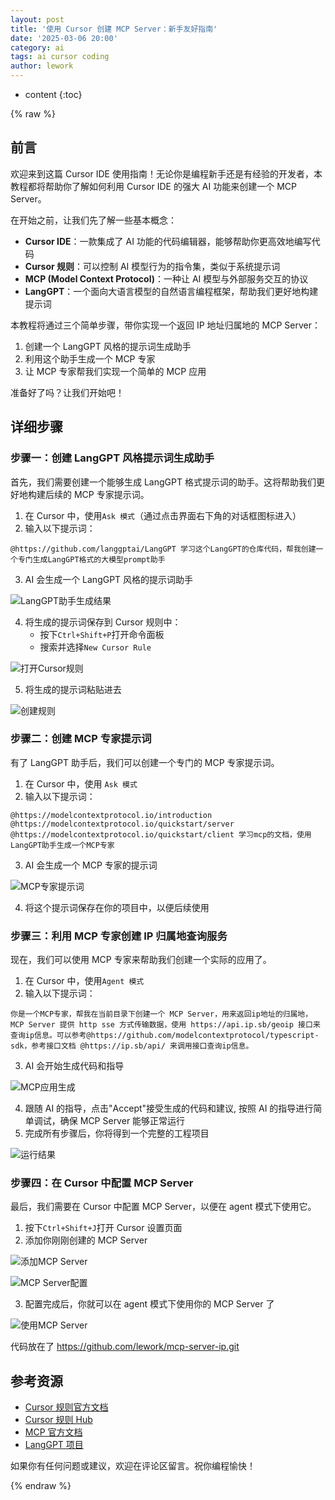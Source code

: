 ```yaml
---
layout: post
title: '使用 Cursor 创建 MCP Server：新手友好指南'
date: '2025-03-06 20:00'
category: ai
tags: ai cursor coding
author: lework
---
```


- content
  {:toc}

{% raw %}

## 前言

欢迎来到这篇 Cursor IDE 使用指南！无论你是编程新手还是有经验的开发者，本教程都将帮助你了解如何利用 Cursor IDE 的强大 AI 功能来创建一个 MCP Server。

在开始之前，让我们先了解一些基本概念：

- **Cursor IDE**：一款集成了 AI 功能的代码编辑器，能够帮助你更高效地编写代码
- **Cursor 规则**：可以控制 AI 模型行为的指令集，类似于系统提示词
- **MCP (Model Context Protocol)**：一种让 AI 模型与外部服务交互的协议
- **LangGPT**：一个面向大语言模型的自然语言编程框架，帮助我们更好地构建提示词

本教程将通过三个简单步骤，带你实现一个返回 IP 地址归属地的 MCP Server：

1. 创建一个 LangGPT 风格的提示词生成助手
2. 利用这个助手生成一个 MCP 专家
3. 让 MCP 专家帮我们实现一个简单的 MCP 应用

准备好了吗？让我们开始吧！

## 详细步骤

### 步骤一：创建 LangGPT 风格提示词生成助手

首先，我们需要创建一个能够生成 LangGPT 格式提示词的助手。这将帮助我们更好地构建后续的 MCP 专家提示词。

1. 在 Cursor 中，使用`Ask 模式`（通过点击界面右下角的对话框图标进入）
2. 输入以下提示词：

```
@https://github.com/langgptai/LangGPT 学习这个LangGPT的仓库代码，帮我创建一个专门生成LangGPT格式的大模型prompt助手
```

3. AI 会生成一个 LangGPT 风格的提示词助手

![LangGPT助手生成结果](\assets\images\2025\image-20250305100900919.png)

4. 将生成的提示词保存到 Cursor 规则中：
   - 按下`Ctrl+Shift+P`打开命令面板
   - 搜索并选择`New Cursor Rule`

![打开Cursor规则](\assets\images\2025\image-20250305101005302.png)

5. 将生成的提示词粘贴进去

![创建规则](\assets\images\2025\image-20250305101113036.png)

### 步骤二：创建 MCP 专家提示词

有了 LangGPT 助手后，我们可以创建一个专门的 MCP 专家提示词。

1. 在 Cursor 中，使用 `Ask 模式`
2. 输入以下提示词：

```
@https://modelcontextprotocol.io/introduction @https://modelcontextprotocol.io/quickstart/server @https://modelcontextprotocol.io/quickstart/client 学习mcp的文档，使用LangGPT助手生成一个MCP专家
```

3. AI 会生成一个 MCP 专家的提示词

![MCP专家提示词](\assets\images\2025\image-20250305101610647.png)

4. 将这个提示词保存在你的项目中，以便后续使用

### 步骤三：利用 MCP 专家创建 IP 归属地查询服务

现在，我们可以使用 MCP 专家来帮助我们创建一个实际的应用了。

1. 在 Cursor 中，使用`Agent 模式`
2. 输入以下提示词：

```
你是一个MCP专家，帮我在当前目录下创建一个 MCP Server，用来返回ip地址的归属地，MCP Server 提供 http sse 方式传输数据，使用 https://api.ip.sb/geoip 接口来查询ip信息。可以参考@https://github.com/modelcontextprotocol/typescript-sdk，参考接口文档 @https://ip.sb/api/ 来调用接口查询ip信息。
```

3. AI 会开始生成代码和指导

![MCP应用生成](\assets\images\2025\image-20250305103617870.png)

4. 跟随 AI 的指导，点击"Accept"接受生成的代码和建议, 按照 AI 的指导进行简单调试，确保 MCP Server 能够正常运行
5. 完成所有步骤后，你将得到一个完整的工程项目

![运行结果](\assets\images\2025\image-20250305150147117.png)

### 步骤四：在 Cursor 中配置 MCP Server

最后，我们需要在 Cursor 中配置 MCP Server，以便在 agent 模式下使用它。

1. 按下`Ctrl+Shift+J`打开 Cursor 设置页面
2. 添加你刚刚创建的 MCP Server

![添加MCP Server](\assets\images\2025\image-20250305145955381.png)

![MCP Server配置](\assets\images\2025\image-20250305145840675.png)

3. 配置完成后，你就可以在 agent 模式下使用你的 MCP Server 了

![使用MCP Server](\assets\images\2025\image-20250305154436200.png)

代码放在了 https://github.com/lework/mcp-server-ip.git

## 参考资源

- [Cursor 规则官方文档](https://docs.cursor.com/context/rules-for-ai)
- [Cursor 规则 Hub](https://dotcursorrules.com/)
- [MCP 官方文档](https://modelcontextprotocol.io/)
- [LangGPT 项目](https://github.com/langgptai/LangGPT)

如果你有任何问题或建议，欢迎在评论区留言。祝你编程愉快！

{% endraw %}
